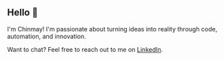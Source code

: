 ## Hello 👋

I'm Chinmay! I'm passionate about turning ideas into reality through code, automation, and innovation. 

Want to chat? Feel free to reach out to me on [LinkedIn](https://www.linkedin.com/in/chinmaykumar-vyas/).
